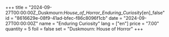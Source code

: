 +++
title = "2024-09-27T00:00:00Z_Duskmourn:_House_of_Horror_Enduring_Curiosity_[en]_false"
id = "8616629e-08f9-41ad-bfec-f86c8096f1cb"
date = "2024-09-27T00:00:00Z"
name = "Enduring Curiosity"
lang = ["en"]
price = "7.00"
quantity = 5
foil = false
set = "Duskmourn: House of Horror"
+++
